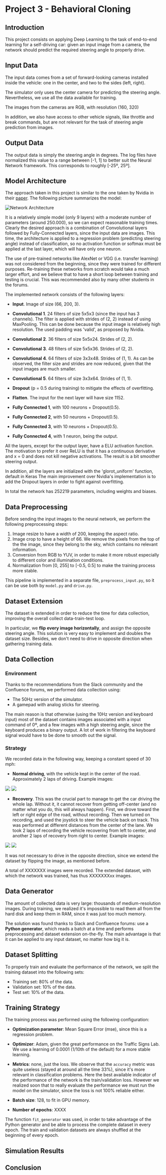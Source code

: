 Project 3 - Behavioral Cloning
==============================

Introduction
------------
This project consists on applying Deep Learning to the task of end-to-end
learning for a self-driving car: given an input image from a camera, the
network should predict the required steering angle to properly drive.

Input Data
----------
The input data comes from a set of forward-looking cameras installed inside the
vehicle: one in the center, and two to the sides (left, right).

The simulator only uses the center camera for predicting the steering angle.
Nevertheless, we use all the data available for training.

The images from the cameras are RGB, with resolution (160, 320)

In addition, we also have access to other vehicle signals, like throttle
and break commands, but are not relevant for the task of steering angle
prediction from images.

Output Data
-----------
The output data is simply the steering angle in degrees. The log files have
normalized this value to a range between [-1, 1] to better suit the
Neural Network framework. This corresponds to roughly [-25º, 25º].


Model Architecture
------------------
The approach taken in this project is similar to the one taken by Nvidia
in their [paper](http://images.nvidia.com/content/tegra/automotive/images/2016/solutions/pdf/end-to-end-dl-using-px.pdf).
The following picture summarizes the model:

![Network Architecture](res/network_arch.png "Network Archicture, as proposed by Nvidia.")

It is a relatively simple model (only 9 layers) with a moderate number of
parameters (around 250.000), so we can expect reasonable training times.
Clearly the desired approach is a combination of Convolutional layers
followed by Fully-Connected layers, since the input data are images.
This time, the architecture is applied to a regression problem (predicting
steering angle) instead of classification, so no activation function
or softmax must be applied at the last layer, which will have only one neuron.

The use of pre-trained networks like AlexNet or VGG (i.e. transfer learning)
was not considered from the beginning, since they were trained for different
purposes. Re-training these networks from scratch would take a much larger
effort, and we believe that to have a short loop between training and testing
is crucial. This was recommended also by many other students in the forums.

The implemented network consists of the following layers:

- **Input**. Image of size (66, 200, 3).
- **Convolutional 1**. 24 filters of size 5x5x3 (since the input has 3 channels).
The filter is applied with strides of (2, 2) instead of using MaxPooling.
This can be done because the input image is relatively high resolution.
The used padding was 'valid', as proposed by Nvidia.

- **Convolutional 2**. 36 filters of size 5x5x24. Strides of (2, 2).
- **Convolutional 3**. 48 filters of size 5x5x36. Strides of (2, 2).
- **Convolutional 4**. 64 filters of size 3x3x48. Strides of (1, 1). As can be
observed, the filter size and strides are now reduced, given that the input
images are much smaller.
- **Convolutional 5**. 64 filters of size 3x3x64. Strides of (1, 1).

- **Dropout** (p = 0.5 during training) to mitigate the effects of overfitting.
- **Flatten**. The input for the next layer will have size 1152.

- **Fully Connected 1**, with 100 neurons + Dropout(0.5).
- **Fully Connected 2**, with 50 neurons + Dropout(0.5).
- **Fully Connected 3**, with 10 neurons + Dropout(0.5).
- **Fully Connected 4**, with 1 neuron, being the output.

All the layers, except for the output layer, have a ELU activation function.
The motivation to prefer it over ReLU is that it has a continuous derivative
and x = 0 and does not kill negative activations. The result is a bit smoother
steering output.

In addition, all the layers are initialized with the 'glorot_uniform' function,
default in Keras
The main improvement over Nvidia's implementation is to add the Dropout
layers in order to fight against overfitting.

In total the network has 252219 parameters, including weights and biases.

Data Preprocessing
------------------
Before sending the input images to the neural network, we perform the following
preprocessing steps:

1. Image resize to have a width of 200, keeping the aspect ratio.
2. Image crop to have a height of 66. We remove the pixels from the top of the
   the image, since they belong to the sky, which contains no relevant information.
3. Conversion from RGB to YUV, in order to make it more robust especially
   to different color and illumination conditions.
4. Normalization from [0, 255] to [-0.5, 0.5] to make the training process
   more stable.

This pipeline is implemented in a separate file, `preprocess_input.py`,
so it can be use both by `model.py` and `drive.py`.

Dataset Extension
-----------------
The dataset is extended in order to reduce the time for data collection,
improving the overall collect data-train-test loop.

In particular, we **flip every image horizontally**, and assign the
opposite steering angle. This solution is very easy to implement and
doubles the dataset size. Besides, we don't need to drive in opposite direction
when gathering training data.


Data Collection
---------------
### Environment
Thanks to the recommendations from the Slack community and the Confluence
forums, we performed data collection using:

- The 50Hz version of the simulator.
- A gamepad with analog sticks for steering.

The main reason is that otherwise (using the 10Hz version and keyboard input)
most of the dataset contains images associated with a input command of 0º,
and a few images with a high steering angle, since the keyboard produces
a binary output. A lot of work in filtering the keyboard signal would
have to be done to smooth out the signal.

### Strategy
We recorded data in the following way, keeping a constant speed of 30 mph:

- **Normal driving**, with the vehicle kept in the center of the road.
Approximately 2 laps of driving. Example images:

![](res/normal1.jpg) ![](res/normal2.jpg)


- **Recovery**. This was the crucial part to manage to get the car driving
the whole lap. Without it, it cannot recover from getting off-center (and
no matter what you do, this will always happen).
First, we drove toward the left or right edge of the road,
without recording. Then we turned on recording, and used the joystick
to steer the vehicle back on track. This was performed at different
distances from the center of the lane. We took 2 laps of recording
the vehicle recovering from left to center, and another 2 laps of
recovery from right to center. Example images:

![](res/recovery1.jpg) ![](res/recovery2.jpg)

It was not necessary to drive in the opposite direction, since we extend
the dataset by flipping the image, as mentioned before.

A total of XXXXXXX images were recorded. The extended dataset, with which
the network was trained, has thus XXXXXXXxx images.

Data Generator
--------------
The amount of collected data is very large: thousands of medium-resolution
images. During training, we realized it's impossible to read them all from
the hard disk and keep them in RAM, since it was just too much memory.

The solution was found thanks to Slack and Confluence forums: use a
**Python generator**, which reads a batch at a time and performs preprocessing
and dataset extension on-the-fly. The main advantage is that it can be
applied to any input dataset, no matter how big it is.

Dataset Splitting
-----------------
To properly train and evaluate the performance of the network, we split
the training dataset into the following sets:

- Training set: 80% of the data.
- Validation set: 10% of the data.
- Test set: 10% of the data.

Training Strategy
-----------------
The training process was performed using the following configuration:

- **Optimization parameter**: Mean Square Error (mse), since this is a regression
problem.

- **Optimizer**: Adam, given the great performance on the Traffic Signs Lab.
We use a learning of 0.0001 (1/10th of the default) for a more stable
learning.

- **Metrics**: none, just the loss. We observe that the `accuracy` metric
was quite useless (stayed at around all the time 33%), since it's more
relevant in classification problems. Here the best available indicator of the
performance of the network is the train/validation loss. 
However we realized soon that to really evaluate the performance we must
run the model on the simulator, since the loss is not 100% reliable either.

- **Batch size**: 128, to fit in GPU memory.
- **Number of epochs**: XXXX

The function `fit_generator` was used, in order to take advantage of the
Python generator and be able to process the complete dataset in every epoch.
The train and validation datasets are always shuffled at the
beginning of every epoch.


Simulation Results
------------------

Conclusion
----------
